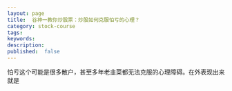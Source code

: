```yaml
---
layout: page
title:  谷神一教你炒股票：炒股如何克服怕亏的心理？
category: stock-course
tags:
keywords:
description:
published:  false
---
```


怕亏这个可能是很多散户，甚至多年老韭菜都无法克服的心理障碍。在外表现出来就是













